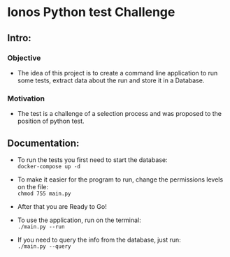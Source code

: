 # Ionos Python test Challenge
## Intro:
### Objective
- The idea of this project is to create a command line application to run some tests, extract  data about the run and store it in a Database.

### Motivation
- The test is a challenge of a selection process and was proposed to the position of python test.

## Documentation:  
  
- To run the tests you first need to start the database:  
```docker-compose up -d```

- To make it easier for the program to run, change the permissions levels on the file:  
```chmod 755 main.py```

- After that you are Ready to Go! 
- To use the application, run on the terminal:  
```./main.py --run```
- If you need to query the info from the database, just run:    
```./main.py --query```